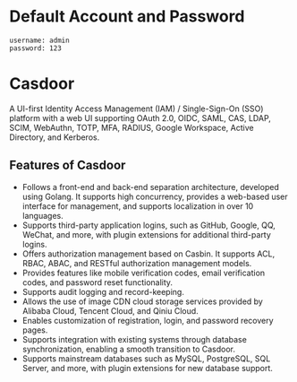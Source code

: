 # Default Account and Password
```
username: admin
password: 123
```

# Casdoor
A UI-first Identity Access Management (IAM) / Single-Sign-On (SSO) platform with a web UI supporting OAuth 2.0, OIDC, SAML, CAS, LDAP, SCIM, WebAuthn, TOTP, MFA, RADIUS, Google Workspace, Active Directory, and Kerberos.

## Features of Casdoor
- Follows a front-end and back-end separation architecture, developed using Golang. It supports high concurrency, provides a web-based user interface for management, and supports localization in over 10 languages.
- Supports third-party application logins, such as GitHub, Google, QQ, WeChat, and more, with plugin extensions for additional third-party logins.
- Offers authorization management based on Casbin. It supports ACL, RBAC, ABAC, and RESTful authorization management models.
- Provides features like mobile verification codes, email verification codes, and password reset functionality.
- Supports audit logging and record-keeping.
- Allows the use of image CDN cloud storage services provided by Alibaba Cloud, Tencent Cloud, and Qiniu Cloud.
- Enables customization of registration, login, and password recovery pages.
- Supports integration with existing systems through database synchronization, enabling a smooth transition to Casdoor.
- Supports mainstream databases such as MySQL, PostgreSQL, SQL Server, and more, with plugin extensions for new database support.